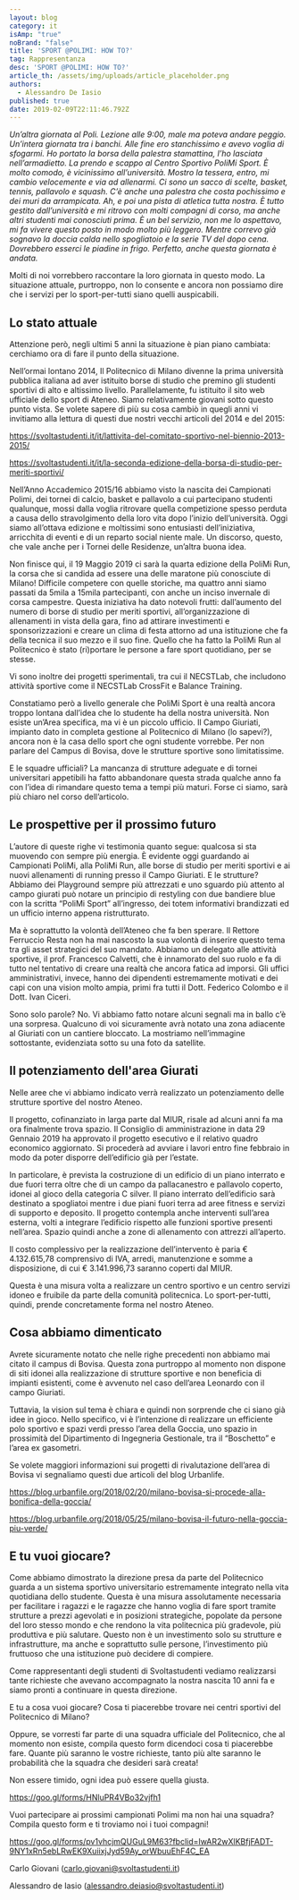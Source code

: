 ```yaml
---
layout: blog
category: it
isAmp: "true"
noBrand: "false"
title: 'SPORT @POLIMI: HOW TO?'
tag: Rappresentanza
desc: 'SPORT @POLIMI: HOW TO?'
article_th: /assets/img/uploads/article_placeholder.png
authors:
  - Alessandro De Iasio
published: true
date: 2019-02-09T22:11:46.792Z
---
```

_Un’altra giornata al Poli. Lezione alle 9:00, male ma poteva andare peggio. Un’intera giornata tra i banchi. Alle fine ero stanchissimo e avevo voglia di sfogarmi. Ho portato la borsa della palestra stamattina, l’ho lasciata nell’armadietto. La prendo e scappo al Centro Sportivo PoliMi Sport. È molto comodo, è vicinissimo all’università. Mostro la tessera, entro, mi cambio velocemente e via ad allenarmi. Ci sono un sacco di scelte, basket, tennis, pallavolo e squash. C’è anche una palestra che costa pochissimo e dei muri da arrampicata. Ah, e poi una pista di atletica tutta nostra. È tutto gestito dall’università e mi ritrovo con molti compagni di corso, ma anche altri studenti mai conosciuti prima. È un bel servizio, non me lo aspettavo, mi fa vivere questo posto in modo molto più leggero. Mentre correvo già sognavo la doccia calda nello spogliatoio e la serie TV del dopo cena. Dovrebbero esserci le piadine in frigo. Perfetto, anche questa giornata è andata._

Molti di noi vorrebbero raccontare la loro giornata in questo modo. La situazione attuale, purtroppo, non lo consente e ancora non possiamo dire che i servizi per lo sport-per-tutti siano quelli auspicabili.

## Lo stato attuale

Attenzione però, negli ultimi 5 anni la situazione è pian piano cambiata: cerchiamo ora di fare il punto della situazione.

Nell’ormai lontano 2014, Il Politecnico di Milano divenne la prima università pubblica italiana ad aver istituito borse di studio che premino gli studenti sportivi di alto e altissimo livello. Parallelamente, fu istituito il sito web ufficiale dello sport di Ateneo. Siamo relativamente giovani sotto questo punto vista. Se volete sapere di più su cosa cambiò in quegli anni vi invitiamo alla lettura di questi due nostri vecchi articoli del 2014 e del 2015:

<https://svoltastudenti.it/it/lattivita-del-comitato-sportivo-nel-biennio-2013-2015/>

<https://svoltastudenti.it/it/la-seconda-edizione-della-borsa-di-studio-per-meriti-sportivi/>

Nell’Anno Accademico 2015/16 abbiamo visto la nascita dei Campionati Polimi, dei tornei di calcio, basket e pallavolo a cui partecipano studenti qualunque, mossi dalla voglia ritrovare quella competizione spesso perduta a causa dello stravolgimento della loro vita dopo l’inizio dell’università. Oggi siamo all’ottava edizione e moltissimi sono entusiasti dell’iniziativa, arricchita di eventi e di un reparto social niente male. Un discorso, questo, che vale anche per i Tornei delle Residenze, un’altra buona idea.

Non finisce qui, il 19 Maggio 2019 ci sarà la quarta edizione della PoliMi Run, la corsa che si candida ad essere una delle maratone più conosciute di Milano! Difficile competere con quelle storiche, ma quattro anni siamo passati da 5mila a 15mila partecipanti, con anche un inciso invernale di corsa campestre. Questa iniziativa ha dato notevoli frutti: dall’aumento del numero di borse di studio per meriti sportivi, all’organizzazione di allenamenti in vista della gara, fino ad attirare investimenti e sponsorizzazioni e creare un clima di festa attorno ad una istituzione che fa della tecnica il suo mezzo e il suo fine. Quello che ha fatto la PoliMi Run al Politecnico è stato (ri)portare le persone a fare sport quotidiano, per se stesse.

Vi sono inoltre dei progetti sperimentali, tra cui il NECSTLab, che includono attività sportive come il NECSTLab CrossFit e Balance Training.

Constatiamo però a livello generale che PoliMi Sport è una realtà ancora troppo lontana dall’idea che lo studente ha della nostra università. Non esiste un’Area specifica, ma vi è un piccolo ufficio. Il Campo Giuriati, impianto dato in completa gestione al Politecnico di Milano (lo sapevi?), ancora non è la casa dello sport che ogni studente vorrebbe. Per non parlare del Campus di Bovisa, dove le strutture sportive sono limitatissime.

E le squadre ufficiali? La mancanza di strutture adeguate e di tornei universitari appetibili ha fatto abbandonare questa strada qualche anno fa con l’idea di rimandare questo tema a tempi più maturi. Forse ci siamo, sarà più chiaro nel corso dell’articolo.

## Le prospettive per il prossimo futuro

L’autore di queste righe vi testimonia quanto segue: qualcosa si sta muovendo con sempre più energia. È evidente oggi guardando ai Campionati PoliMi, alla PoliMi Run, alle borse di studio per meriti sportivi e ai nuovi allenamenti di running presso il Campo Giuriati. E le strutture? Abbiamo dei Playground sempre più attrezzati e uno sguardo più attento al campo giurati può notare un principio di restyling con due bandiere blue con la scritta “PoliMi Sport” all’ingresso, dei totem informativi brandizzati ed un ufficio interno appena ristrutturato.

Ma è soprattutto la volontà dell’Ateneo che fa ben sperare. Il Rettore Ferruccio Resta non ha mai nascosto la sua volontà di inserire questo tema tra gli asset strategici del suo mandato. Abbiamo un delegato alle attività sportive, il prof. Francesco Calvetti, che è innamorato del suo ruolo e fa di tutto nel tentativo di creare una realtà che ancora fatica ad imporsi. Gli uffici amministrativi, invece, hanno dei dipendenti estremamente motivati e dei capi con una vision molto ampia, primi fra tutti il Dott. Federico Colombo e il Dott. Ivan Ciceri.

Sono solo parole? No. Vi abbiamo fatto notare alcuni segnali ma in ballo c’è una sorpresa. Qualcuno di voi sicuramente avrà notato una zona adiacente al Giuriati con un cantiere bloccato. La mostriamo nell’immagine sottostante, evidenziata sotto su una foto da satellite.

## Il potenziamento dell'area Giurati

Nelle aree che vi abbiamo indicato verrà realizzato un potenziamento delle strutture sportive del nostro Ateneo.

Il progetto, cofinanziato in larga parte dal MIUR, risale ad alcuni anni fa ma ora finalmente trova spazio. Il Consiglio di amministrazione in data 29 Gennaio 2019 ha approvato il progetto esecutivo e il relativo quadro economico aggiornato. Si procederà ad avviare i lavori entro fine febbraio in modo da poter disporre dell’edificio già per l’estate.

In particolare, è prevista la costruzione di un edificio di un piano interrato e due fuori terra oltre che di un campo da pallacanestro e pallavolo coperto, idonei al gioco della categoria C silver. Il piano interrato dell’edificio sarà destinato a spogliatoi mentre i due piani fuori terra ad aree fitness e servizi di supporto e deposito. Il progetto contempla anche interventi sull’area esterna, volti a integrare l’edificio rispetto alle funzioni sportive presenti nell’area. Spazio quindi anche a zone di allenamento con attrezzi all’aperto.

Il costo complessivo per la realizzazione dell’intervento è paria € 4.132.615,78 comprensivo di IVA, arredi, manutenzione e somme a disposizione, di cui € 3.141.996,73 saranno coperti dal MIUR.

Questa è una misura volta a realizzare un centro sportivo e un centro servizi idoneo e fruibile da parte della comunità politecnica. Lo sport-per-tutti, quindi, prende concretamente forma nel nostro Ateneo.

## Cosa abbiamo dimenticato

Avrete sicuramente notato che nelle righe precedenti non abbiamo mai citato il campus di Bovisa. Questa zona purtroppo al momento non dispone di siti idonei alla realizzazione di strutture sportive e non beneficia di impianti esistenti, come è avvenuto nel caso dell’area Leonardo con il campo Giuriati.

Tuttavia, la vision sul tema è chiara e quindi non sorprende che ci siano già idee in gioco. Nello specifico, vi è l’intenzione di realizzare un efficiente polo sportivo e spazi verdi presso l’area della Goccia, uno spazio in prossimità del Dipartimento di Ingegneria Gestionale, tra il “Boschetto” e l’area ex gasometri.

Se volete maggiori informazioni sui progetti di rivalutazione dell’area di Bovisa vi segnaliamo questi due articoli del blog Urbanlife.

<https://blog.urbanfile.org/2018/02/20/milano-bovisa-si-procede-alla-bonifica-della-goccia/>

<https://blog.urbanfile.org/2018/05/25/milano-bovisa-il-futuro-nella-goccia-piu-verde/>

## E tu vuoi giocare?

Come abbiamo dimostrato la direzione presa da parte del Politecnico guarda a un sistema sportivo universitario estremamente integrato nella vita quotidiana dello studente. Questa è una misura assolutamente necessaria per facilitare i ragazzi e le ragazze che hanno voglia di fare sport tramite strutture a prezzi agevolati e in posizioni strategiche, popolate da persone del loro stesso mondo e che rendono la vita politecnica più gradevole, più produttiva e più salutare. Questo non è un investimento solo su strutture e infrastrutture, ma anche e soprattutto sulle persone, l’investimento più fruttuoso che una istituzione può decidere di compiere.

Come rappresentanti degli studenti di Svoltastudenti vediamo realizzarsi tante richieste che avevano accompagnato la nostra nascita 10 anni fa e siamo pronti a continuare in questa direzione.

E tu a cosa vuoi giocare? Cosa ti piacerebbe trovare nei centri sportivi del Politecnico di Milano?

Oppure, se vorresti far parte di una squadra ufficiale del Politecnico, che al momento non esiste, compila questo form dicendoci cosa ti piacerebbe fare. Quante più saranno le vostre richieste, tanto più alte saranno le probabilità che la squadra che desideri sarà creata!

Non essere timido, ogni idea può essere quella giusta.

<https://goo.gl/forms/HNluPR4VBo32vjfh1>

Vuoi partecipare ai prossimi campionati Polimi ma non hai una squadra? Compila questo form e ti troviamo noi i tuoi compagni!

<https://goo.gl/forms/pv1vhcjmQUGuL9M63?fbclid=IwAR2wXlKBfjFADT-9NY1xRn5ebLRwEK9XuiixjJyd59Ay_orWbuuEhF4C_EA>

Carlo Giovani (<carlo.giovani@svoltastudenti.it>)

Alessandro de Iasio (<alessandro.deiasio@svoltastudenti.it>)
